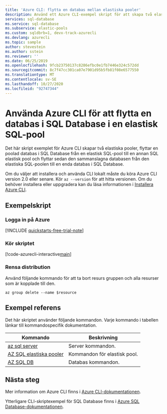 ```yaml
---
title: 'Azure CLI: flytta en databas mellan elastiska pooler'
description: Använd ett Azure CLI-exempel skript för att skapa två elastiska pooler och flytta en databas i SQL Database från en elastisk pool till en annan.
services: sql-database
ms.service: sql-database
ms.subservice: elastic-pools
ms.custom: sqldbrb=1, devx-track-azurecli
ms.devlang: azurecli
ms.topic: sample
author: stevestein
ms.author: sstein
ms.reviewer: ''
ms.date: 06/25/2019
ms.openlocfilehash: 9fcb23750137c8286efbc0e1fb7446e324c572dd
ms.sourcegitcommit: 8c7f47cc301ca07e7901d95b5fb81f08e6577550
ms.translationtype: MT
ms.contentlocale: sv-SE
ms.lasthandoff: 10/27/2020
ms.locfileid: "92747344"
---
```

# <a name="use-the-azure-cli-to-move-a-database-in-sql-database-in-a-sql-elastic-pool"></a>Använda Azure CLI för att flytta en databas i SQL Database i en elastisk SQL-pool

Det här skript exemplet för Azure CLI skapar två elastiska pooler, flyttar en poolad databas i SQL Database från en elastisk SQL-pool till en annan SQL elastisk pool och flyttar sedan den sammanslagna databasen från den elastiska SQL-poolen till en enda databas i SQL Database.

Om du väljer att installera och använda CLI lokalt måste du köra Azure CLI version 2.0 eller senare. Kör `az --version` för att hitta versionen. Om du behöver installera eller uppgradera kan du läsa informationen i [Installera Azure CLI]( /cli/azure/install-azure-cli).

## <a name="sample-script"></a>Exempelskript

### <a name="sign-in-to-azure"></a>Logga in på Azure

[!INCLUDE [quickstarts-free-trial-note](../../../../includes/quickstarts-free-trial-note.md)]

### <a name="run-the-script"></a>Kör skriptet

[!code-azurecli-interactive[main](../../../../cli_scripts/sql-database/move-database-between-pools/move-database-between-pools.sh "Move database between pools")]

### <a name="clean-up-deployment"></a>Rensa distribution

Använd följande kommando för att ta bort resurs gruppen och alla resurser som är kopplade till den.

```azurecli-interactive
az group delete --name $resource
```

## <a name="sample-reference"></a>Exempel referens

Det här skriptet använder följande kommandon. Varje kommando i tabellen länkar till kommandospecifik dokumentation.

| Kommando | Beskrivning |
|---|---|
| [az sql server](/cli/azure/sql/server) | Server kommandon. |
| [AZ SQL elastiska pooler](/cli/azure/sql/elastic-pool) | Kommandon för elastisk pool. |
| [AZ SQL DB](/cli/azure/sql/db) | Databas kommandon. |

## <a name="next-steps"></a>Nästa steg

Mer information om Azure CLI finns i [Azure CLI-dokumentationen](/cli/azure).

Ytterligare CLI-skriptexempel för SQL Database finns i [Azure SQL Database-dokumentationen](../az-cli-script-samples-content-guide.md).
